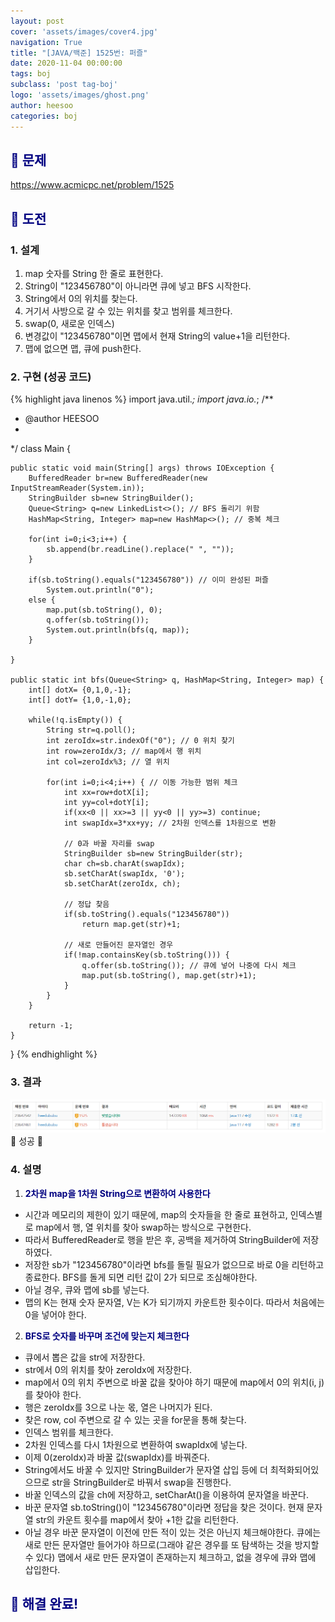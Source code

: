 ```yaml
---
layout: post
cover: 'assets/images/cover4.jpg'
navigation: True
title: "[JAVA/백준] 1525번: 퍼즐"
date: 2020-11-04 00:00:00
tags: boj
subclass: 'post tag-boj'
logo: 'assets/images/ghost.png'
author: heesoo
categories: boj
---
```

## <span style="color:navy">👀 문제</span>
<https://www.acmicpc.net/problem/1525>

## <span style="color:navy">👊 도전</span>

### 1. 설계
1. map 숫자를 String 한 줄로 표현한다.
2. String이 "123456780"이 아니라면 큐에 넣고 BFS 시작한다.
3. String에서 0의 위치를 찾는다.
4. 거기서 사방으로 갈 수 있는 위치를 찾고 범위를 체크한다.
5. swap(0, 새로운 인덱스)
6. 변경값이 "123456780"이면 맵에서 현재 String의 value+1을 리턴한다.
7. 맵에 없으면 맵, 큐에 push한다.

### 2. 구현 (성공 코드)
{% highlight java linenos %}
import java.util.*;
import java.io.*;
/**
 * @author HEESOO
 *
 */
class Main {	
	
	public static void main(String[] args) throws IOException {
		BufferedReader br=new BufferedReader(new InputStreamReader(System.in));
		StringBuilder sb=new StringBuilder();
		Queue<String> q=new LinkedList<>(); // BFS 돌리기 위함
		HashMap<String, Integer> map=new HashMap<>(); // 중복 체크
		
		for(int i=0;i<3;i++) {
			sb.append(br.readLine().replace(" ", ""));
		}
		
		if(sb.toString().equals("123456780")) // 이미 완성된 퍼즐
			System.out.println("0");
		else {
			map.put(sb.toString(), 0);
			q.offer(sb.toString());		
			System.out.println(bfs(q, map));			
		}
		
	}
	
	public static int bfs(Queue<String> q, HashMap<String, Integer> map) {
		int[] dotX= {0,1,0,-1};
		int[] dotY= {1,0,-1,0};
		
		while(!q.isEmpty()) {
			String str=q.poll();
			int zeroIdx=str.indexOf("0"); // 0 위치 찾기
			int row=zeroIdx/3; // map에서 행 위치
			int col=zeroIdx%3; // 열 위치
			
			for(int i=0;i<4;i++) { // 이동 가능한 범위 체크
				int xx=row+dotX[i];
				int yy=col+dotY[i];
				if(xx<0 || xx>=3 || yy<0 || yy>=3) continue;				
				int swapIdx=3*xx+yy; // 2차원 인덱스를 1차원으로 변환
				
				// 0과 바꿀 자리를 swap
				StringBuilder sb=new StringBuilder(str);
				char ch=sb.charAt(swapIdx);
				sb.setCharAt(swapIdx, '0');
				sb.setCharAt(zeroIdx, ch);
				
				// 정답 찾음
				if(sb.toString().equals("123456780")) 
					return map.get(str)+1;
				
				// 새로 만들어진 문자열인 경우
				if(!map.containsKey(sb.toString())) {
					q.offer(sb.toString()); // 큐에 넣어 나중에 다시 체크
					map.put(sb.toString(), map.get(str)+1);
				}
			}
		}
		
		return -1;
	}
}
{% endhighlight %}

### 3. 결과
![실행결과](./assets/images/201104_1.PNG)
🤟 성공 🤟  


### 4. 설명
1. **<span style="color:navy">2차원 map을 1차원 String으로 변환하여 사용한다</span>**  
- 시간과 메모리의 제한이 있기 때문에, map의 숫자들을 한 줄로 표현하고, 인덱스별로 map에서 행, 열 위치를 찾아 swap하는 방식으로 구현한다.
- 따라서 BufferedReader로 행을 받은 후, 공백을 제거하여 StringBuilder에 저장하였다.
- 저장한 sb가 "123456780"이라면 bfs를 돌릴 필요가 없으므로 바로 0을 리턴하고 종료한다. BFS를 돌게 되면 리턴 값이 2가 되므로 조심해야한다.
- 아닐 경우, 큐와 맵에 sb를 넣는다.
- 맵의 K는 현재 숫자 문자열, V는 K가 되기까지 카운트한 횟수이다. 따라서 처음에는 0을 넣어야 한다.

2. **<span style="color:navy">BFS로 숫자를 바꾸며 조건에 맞는지 체크한다</span>**  
- 큐에서 뽑은 값을 str에 저장한다.
- str에서 0의 위치를 찾아 zeroIdx에 저장한다.
- map에서 0의 위치 주변으로 바꿀 값을 찾아야 하기 때문에 map에서 0의 위치(i, j)를 찾아야 한다.
- 행은 zeroIdx를 3으로 나눈 몫, 열은 나머지가 된다.
- 찾은 row, col 주변으로 갈 수 있는 곳을 for문을 통해 찾는다.
- 인덱스 범위를 체크한다.
- 2차원 인덱스를 다시 1차원으로 변환하여 swapIdx에 넣는다.
- 이제 0(zeroIdx)과 바꿀 값(swapIdx)를 바꿔준다.
- String에서도 바꿀 수 있지만 StringBuilder가 문자열 삽입 등에 더 최적화되어있으므로 str을 StringBuilder로 바꿔서 swap을 진행한다.
- 바꿀 인덱스의 값을 ch에 저장하고, setCharAt()을 이용하여 문자열을 바꾼다.
- 바꾼 문자열 sb.toString()이 "123456780"이라면 정답을 찾은 것이다. 현재 문자열 str의 카운트 횟수를 map에서 찾아 +1한 값을 리턴한다.
- 아닐 경우 바꾼 문자열이 이전에 만든 적이 있는 것은 아닌지 체크해야한다. 큐에는 새로 만든 문자열만 들어가야 하므로(그래야 같은 경우를 또 탐색하는 것을 방지할 수 있다) 맵에서 새로 만든 문자열이 존재하는지 체크하고, 없을 경우에 큐와 맵에 삽입한다.


## <span style="color:navy">👏 해결 완료!</span>